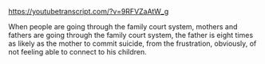 https://youtubetranscript.com/?v=9RFVZaAtW_g

 When people are going through the family court system, mothers and fathers are going through the family court system, the father is eight times as likely as the mother to commit suicide, from the frustration, obviously, of not feeling able to connect to his children.